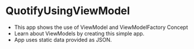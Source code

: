 # QuotifyUsingViewModel

- This app shows the use of ViewModel and ViewModelFactory Concept
- Learn about ViewModels by creating this simple app.
- App uses static data provided as JSON.
